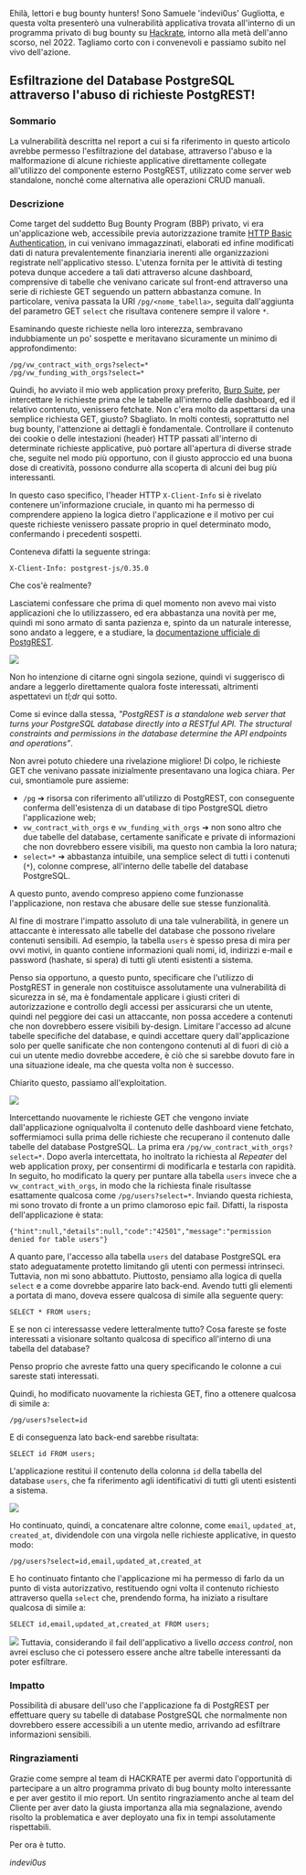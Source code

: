 Ehilà, lettori e bug bounty hunters! Sono Samuele 'indevi0us' Gugliotta, e questa volta presenterò una vulnerabilità applicativa trovata all'interno di un programma privato di bug bounty su [Hackrate](https://hckrt.com/), intorno alla metà dell'anno scorso, nel 2022.
Tagliamo corto con i convenevoli e passiamo subito nel vivo dell'azione.

## **Esfiltrazione del Database PostgreSQL attraverso l'abuso di richieste PostgREST!**

### Sommario
La vulnerabilità descritta nel report a cui si fa riferimento in questo articolo avrebbe permesso l'esfiltrazione del database, attraverso l'abuso e la malformazione di alcune richieste applicative direttamente collegate all'utilizzo del componente esterno PostgREST, utilizzato come server web standalone, nonché come alternativa alle operazioni CRUD manuali.

### Descrizione
Come target del suddetto Bug Bounty Program (BBP) privato, vi era un'applicazione web, accessibile previa autorizzazione tramite [HTTP Basic Authentication](https://developer.mozilla.org/en-US/docs/Web/HTTP/Authentication), in cui venivano immagazzinati, elaborati ed infine modificati dati di natura prevalentemente finanziaria inerenti alle organizzazioni registrate nell'applicativo stesso.
L'utenza fornita per le attività di testing poteva dunque accedere a tali dati attraverso alcune dashboard, comprensive di tabelle che venivano caricate sul front-end attraverso una serie di richieste GET seguendo un pattern abbastanza comune. In particolare, veniva passata la URI `/pg/<nome_tabella>`, seguita dall'aggiunta del parametro GET `select` che risultava contenere sempre il valore `*`.

Esaminando queste richieste nella loro interezza, sembravano indubbiamente un po' sospette e meritavano sicuramente un minimo di approfondimento:
```
/pg/vw_contract_with_orgs?select=*
/pg/vw_funding_with_orgs?select=*
```

Quindi, ho avviato il mio web application proxy preferito, [Burp Suite](https://portswigger.net/burp), per intercettare le richieste prima che le tabelle all'interno delle dashboard, ed il relativo contenuto, venissero fetchate.
Non c'era molto da aspettarsi da una semplice richiesta GET, giusto? Sbagliato. In molti contesti, soprattutto nel bug bounty, l'attenzione ai dettagli è fondamentale. Controllare il contenuto dei cookie o delle intestazioni (header) HTTP passati all'interno di determinate richieste applicative, può portare all'apertura di diverse strade che, seguite nel modo più opportuno, con il giusto approccio ed una buona dose di creatività, possono condurre alla scoperta di alcuni dei bug più interessanti.

In questo caso specifico, l'header HTTP `X-Client-Info` si è rivelato contenere un'informazione cruciale, in quanto mi ha permesso di comprendere appieno la logica dietro l'applicazione e il motivo per cui queste richieste venissero passate proprio in quel determinato modo, confermando i precedenti sospetti.

Conteneva difatti la seguente stringa:
```
X-Client-Info: postgrest-js/0.35.0
```

Che cos'è realmente?

Lasciatemi confessare che prima di quel momento non avevo mai visto applicazioni che lo utilizzassero, ed era abbastanza una novità per me, quindi mi sono armato di santa pazienza e, spinto da un naturale interesse, sono andato a leggere, e a studiare, la [documentazione ufficiale di PostgREST](https://postgrest.org/en/stable/).

![](https://i.gifer.com/IHe.gif)

Non ho intenzione di citarne ogni singola sezione, quindi vi suggerisco di andare a leggerlo direttamente qualora foste interessati, altrimenti aspettatevi un *tl;dr* qui sotto.

Come si evince dalla stessa, *‟PostgREST is a standalone web server that turns your PostgreSQL database directly into a RESTful API. The structural constraints and permissions in the database determine the API endpoints and operations”*.

Non avrei potuto chiedere una rivelazione migliore! Di colpo, le richieste GET che venivano passate inizialmente presentavano una logica chiara. Per cui, smontiamole pure assieme:

* `/pg` ➔ risorsa con riferimento all'utilizzo di PostgREST, con conseguente conferma dell'esistenza di un database di tipo PostgreSQL dietro l'applicazione web;
* `vw_contract_with_orgs` e `vw_funding_with_orgs` ➔ non sono altro che due tabelle del database, certamente sanificate e private di informazioni che non dovrebbero essere visibili, ma questo non cambia la loro natura;
* `select=*` ➔ abbastanza intuibile, una semplice select di tutti i contenuti (`*`), colonne comprese, all'interno delle tabelle del database PostgreSQL.

A questo punto, avendo compreso appieno come funzionasse l'applicazione, non restava che abusare delle sue stesse funzionalità.

Al fine di mostrare l'impatto assoluto di una tale vulnerabilità, in genere un attaccante è interessato alle tabelle del database che possono rivelare contenuti sensibili. Ad esempio, la tabella `users` è spesso presa di mira per ovvi motivi, in quanto contiene informazioni quali nomi, id, indirizzi e-mail e password (hashate, si spera) di tutti gli utenti esistenti a sistema.

Penso sia opportuno, a questo punto, specificare che l'utilizzo di PostgREST in generale non costituisce assolutamente una vulnerabilità di sicurezza in sé, ma è fondamentale applicare i giusti criteri di autorizzazione e controllo degli accessi per assicurarsi che un utente, quindi nel peggiore dei casi un attaccante, non possa accedere a contenuti che non dovrebbero essere visibili by-design. Limitare l'accesso ad alcune tabelle specifiche del database, e quindi accettare query dall'applicazione solo per quelle sanificate che non contengono contenuti al di fuori di ciò a cui un utente medio dovrebbe accedere, è ciò che si sarebbe dovuto fare in una situazione ideale, ma che questa volta non è successo.

Chiarito questo, passiamo all'exploitation.

![](https://i.gifer.com/8fCE.gif)

Intercettando nuovamente le richieste GET che vengono inviate dall'applicazione ogniqualvolta il contenuto delle dashboard viene fetchato, soffermiamoci sulla prima delle richieste che recuperano il contenuto dalle tabelle del database PostgreSQL. La prima era `/pg/vw_contract_with_orgs?select=*`. Dopo averla intercettata, ho inoltrato la richiesta al *Repeater* del web application proxy, per consentirmi di modificarla e testarla con rapidità.
In seguito, ho modificato la query per puntare alla tabella `users` invece che a `vw_contract_with_orgs`, in modo che la richiesta finale risultasse esattamente qualcosa come `/pg/users?select=*`. Inviando questa richiesta, mi sono trovato di fronte a un primo clamoroso epic fail. Difatti, la risposta dell'applicazione è stata:
```
{"hint":null,"details":null,"code":"42501","message":"permission denied for table users"}
```
A quanto pare, l'accesso alla tabella `users` del database PostgreSQL era stato adeguatamente protetto limitando gli utenti con permessi intrinseci. Tuttavia, non mi sono abbattuto. Piuttosto, pensiamo alla logica di quella `select` e a come dovrebbe apparire lato back-end. Avendo tutti gli elementi a portata di mano, doveva essere qualcosa di simile alla seguente query:
```
SELECT * FROM users;
```
E se non ci interessasse vedere letteralmente tutto? Cosa fareste se foste interessati a visionare soltanto qualcosa di specifico all'interno di una tabella del database?

Penso proprio che avreste fatto una query specificando le colonne a cui sareste stati interessati.

Quindi, ho modificato nuovamente la richiesta GET, fino a ottenere qualcosa di simile a:
```
/pg/users?select=id
```
E di conseguenza lato back-end sarebbe risultata:
```
SELECT id FROM users;
```
L'applicazione restituì il contenuto della colonna `id` della tabella del database `users`, che fa riferimento agli identificativi di tutti gli utenti esistenti a sistema.

![](https://i.gifer.com/C6b.gif)

Ho continuato, quindi, a concatenare altre colonne, come `email`, `updated_at`, `created_at`, dividendole con una virgola nelle richieste applicative, in questo modo:
```
/pg/users?select=id,email,updated_at,created_at
```
E ho continuato fintanto che l'applicazione mi ha permesso di farlo da un punto di vista autorizzativo, restituendo ogni volta il contenuto richiesto attraverso quella `select` che, prendendo forma, ha iniziato a risultare qualcosa di simile a:
```
SELECT id,email,updated_at,created_at FROM users;
```
![](db_exfiltration.PNG)
Tuttavia, considerando il fail dell'applicativo a livello *access control*, non avrei escluso che ci potessero essere anche altre tabelle interessanti da poter esfiltrare.

### Impatto
Possibilità di abusare dell'uso che l'applicazione fa di PostgREST per effettuare query su tabelle di database PostgreSQL che normalmente non dovrebbero essere accessibili a un utente medio, arrivando ad esfiltrare informazioni sensibili.

### Ringraziamenti
Grazie come sempre al team di HACKRATE per avermi dato l'opportunità di partecipare a un altro programma privato di bug bounty molto interessante e per aver gestito il mio report. Un sentito ringraziamento anche al team del Cliente per aver dato la giusta importanza alla mia segnalazione, avendo risolto la problematica e aver deployato una fix in tempi assolutamente rispettabili.

Per ora è tutto.

*indevi0us*